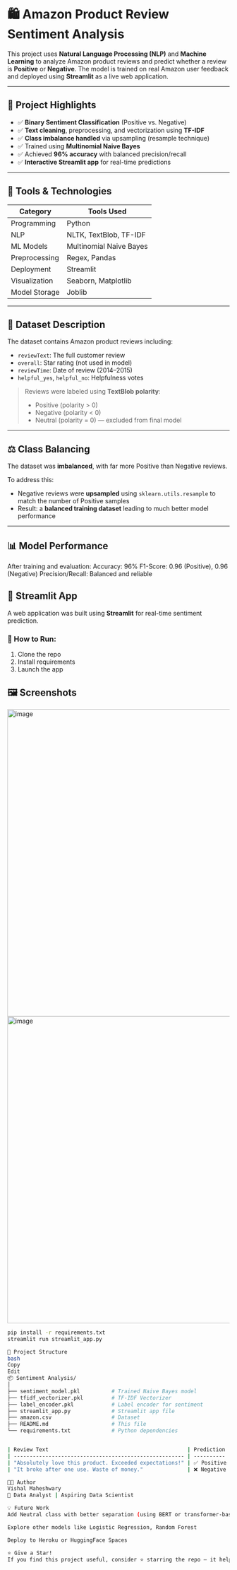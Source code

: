 # 🛍️ Amazon Product Review Sentiment Analysis

This project uses **Natural Language Processing (NLP)** and **Machine Learning** to analyze Amazon product reviews and predict whether a review is **Positive** or **Negative**. The model is trained on real Amazon user feedback and deployed using **Streamlit** as a live web application.

---

## 📌 Project Highlights

- ✅ **Binary Sentiment Classification** (Positive vs. Negative)
- ✅ **Text cleaning**, preprocessing, and vectorization using **TF-IDF**
- ✅ **Class imbalance handled** via upsampling (resample technique)
- ✅ Trained using **Multinomial Naive Bayes**
- ✅ Achieved **96% accuracy** with balanced precision/recall
- ✅ **Interactive Streamlit app** for real-time predictions

---

## 🧠 Tools & Technologies

| Category       | Tools Used                          |
|----------------|-------------------------------------|
| Programming    | Python                              |
| NLP            | NLTK, TextBlob, TF-IDF              |
| ML Models      | Multinomial Naive Bayes             |
| Preprocessing  | Regex, Pandas                       |
| Deployment     | Streamlit                           |
| Visualization  | Seaborn, Matplotlib                 |
| Model Storage  | Joblib                              |

---

## 📂 Dataset Description

The dataset contains Amazon product reviews including:
- `reviewText`: The full customer review
- `overall`: Star rating (not used in model)
- `reviewTime`: Date of review (2014–2015)
- `helpful_yes`, `helpful_no`: Helpfulness votes

> Reviews were labeled using **TextBlob polarity**:
> - Positive (polarity > 0)
> - Negative (polarity < 0)
> - Neutral (polarity = 0) — excluded from final model

---

## ⚖️ Class Balancing

The dataset was **imbalanced**, with far more Positive than Negative reviews.

To address this:
- Negative reviews were **upsampled** using `sklearn.utils.resample` to match the number of Positive samples
- Result: a **balanced training dataset** leading to much better model performance

---

## 📊 Model Performance

After training and evaluation:
Accuracy: 96%
F1-Score: 0.96 (Positive), 0.96 (Negative)
Precision/Recall: Balanced and reliable

## 🚀 Streamlit App

A web application was built using **Streamlit** for real-time sentiment prediction.

### 🔧 How to Run:

1. Clone the repo  
2. Install requirements  
3. Launch the app

## 🖼️ Screenshots
<img width="1017" height="695" alt="image" src="https://github.com/user-attachments/assets/ab341ca1-7b70-4937-b29c-3812bf48c591" />
<img width="965" height="695" alt="image" src="https://github.com/user-attachments/assets/8546c6b3-d007-451d-a90d-2fbbd7ec4355" />


```bash
pip install -r requirements.txt
streamlit run streamlit_app.py

📁 Project Structure
bash
Copy
Edit
📦 Sentiment Analysis/
│
├── sentiment_model.pkl          # Trained Naive Bayes model
├── tfidf_vectorizer.pkl         # TF-IDF Vectorizer
├── label_encoder.pkl            # Label encoder for sentiment
├── streamlit_app.py             # Streamlit app file
├── amazon.csv                   # Dataset
├── README.md                    # This file
└── requirements.txt             # Python dependencies


| Review Text                                            | Prediction |
| ------------------------------------------------------ | ---------- |
| "Absolutely love this product. Exceeded expectations!" | ✅ Positive |
| "It broke after one use. Waste of money."              | ❌ Negative |

🧑‍💻 Author
Vishal Maheshwary
📍 Data Analyst | Aspiring Data Scientist

💡 Future Work
Add Neutral class with better separation (using BERT or transformer-based model)

Explore other models like Logistic Regression, Random Forest

Deploy to Heroku or HuggingFace Spaces

⭐️ Give a Star!
If you find this project useful, consider ⭐️ starring the repo — it helps others find it too!
